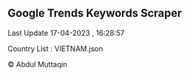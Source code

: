 

## Google Trends Keywords Scraper 
 
Last Update 17-04-2023 , 16:28:57

Country List :
VIETNAM.json



© Abdul Muttaqin 
